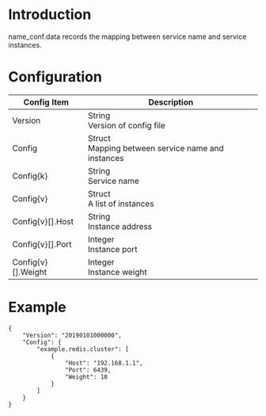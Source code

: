 # Introduction

name_conf.data records the mapping between service name and service instances. 

# Configuration

| Config Item | Description                                                  |
| ----------- | ------------------------------------------------------------ |
| Version     | String<br>Version of config file                                       |
| Config      | Struct<br>Mapping between service name and instances                   |
| Config{k}   | String<br>Service name                                                 |
| Config{v}   | Struct<br>A list of instances                                          |
| Config{v}[].Host    | String<br>Instance address                                     |
| Config{v}[].Port    | Integer<br>Instance port                                       |
| Config{v}[].Weight  | Integer<br>Instance weight                                     |

# Example

```
{
    "Version": "20190101000000",
    "Config": {
        "example.redis.cluster": [
            {
                "Host": "192.168.1.1",
                "Port": 6439,
                "Weight": 10
            }
        ]
    }
}
```
